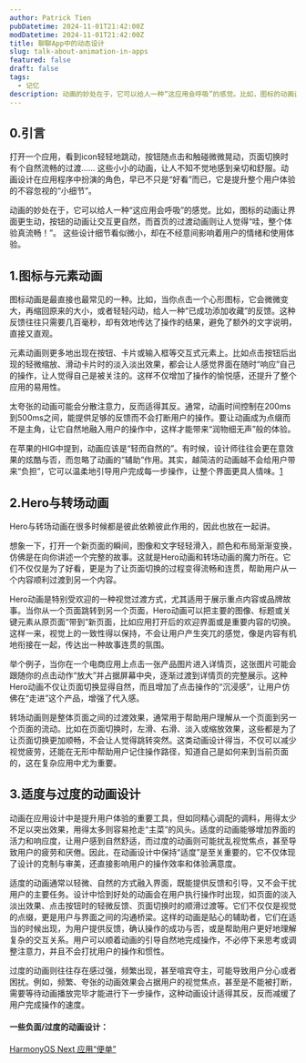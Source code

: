```yaml
---
author: Patrick Tien
pubDatetime: 2024-11-01T21:42:00Z
modDatetime: 2024-11-01T21:42:00Z
title: 聊聊App中的动态设计
slug: talk-about-animation-in-apps
featured: false
draft: false
tags:
  - 记忆
description: 动画的妙处在于，它可以给人一种“这应用会呼吸”的感觉。比如，图标的动画让界面更生动，按钮的动画让交互更自然，而首页的过渡动画则让人觉得“哇，整个体验真流畅！” 这些设计细节看似微小，却在不经意间影响着用户的情绪和使用体验。
---
```

## 0.引言
打开一个应用，看到icon轻轻地跳动，按钮随点击和触碰微微晃动，页面切换时有个自然流畅的过渡…… 这些小小的动画，让人不知不觉地感到亲切和舒服。动画设计在应用程序中扮演的角色，早已不只是“好看”而已，它是提升整个用户体验的不容忽视的“小细节”。

动画的妙处在于，它可以给人一种“这应用会呼吸”的感觉。比如，图标的动画让界面更生动，按钮的动画让交互更自然，而首页的过渡动画则让人觉得“哇，整个体验真流畅！”。 这些设计细节看似微小，却在不经意间影响着用户的情绪和使用体验。
## 1.图标与元素动画
图标动画是最直接也最常见的一种。比如，当你点击一个心形图标，它会微微变大，再缩回原来的大小，或者轻轻闪动，给人一种“已成功添加收藏”的反馈。这种反馈往往只需要几百毫秒，却有效地传达了操作的结果，避免了额外的文字说明，直接又直观。

元素动画则更多地出现在按钮、卡片或输入框等交互式元素上。比如点击按钮后出现的轻微缩放、滑动卡片时的淡入淡出效果，都会让人感觉界面在随时“响应”自己的操作，让人觉得自己是被关注的。这样不仅增加了操作的愉悦感，还提升了整个应用的易用性。

太夸张的动画可能会分散注意力，反而适得其反。通常，动画时间控制在200ms到500ms之间，能提供足够的反馈而不会打断用户的操作。要让动画成为点缀而不是主角，让它自然地融入用户的操作中，这样才能带来“润物细无声”般的体验。

在苹果的HIG中提到，动画应该是“轻而自然的”。有时候，设计师往往会更在意效果的炫酷与否，而忽略了动画的“辅助”作用。其实，越简洁的动画越不会给用户带来“负担”，它可以温柔地引导用户完成每一步操作，让整个界面更具人情味。[1](https://developer.apple.com/design/human-interface-guidelines/motion)

## 2.Hero与转场动画
Hero与转场动画在很多时候都是彼此依赖彼此作用的，因此也放在一起讲。

想象一下，打开一个新页面的瞬间，图像和文字轻轻滑入，颜色和布局渐渐变换，仿佛是在向你讲述一个完整的故事。这就是Hero动画和转场动画的魔力所在。它们不仅仅是为了好看，更是为了让页面切换的过程变得流畅和连贯，帮助用户从一个内容顺利过渡到另一个内容。

Hero动画是特别受欢迎的一种视觉过渡方式，尤其适用于展示重点内容或品牌故事。当你从一个页面跳转到另一个页面，Hero动画可以把主要的图像、标题或关键元素从原页面“带到”新页面，比如应用打开后的欢迎界面或是重要内容的切换。这样一来，视觉上的一致性得以保持，不会让用户产生突兀的感觉，像是内容有机地衔接在一起，传达出一种故事连贯的氛围。

举个例子，当你在一个电商应用上点击一张产品图片进入详情页，这张图片可能会跟随你的点击动作“放大”并占据屏幕中央，逐渐过渡到详情页的完整展示。这种Hero动画不仅让页面切换显得自然，而且增加了点击操作的“沉浸感”，让用户仿佛在“走进”这个产品，增强了代入感。

转场动画则是整体页面之间的过渡效果，通常用于帮助用户理解从一个页面到另一个页面的流动。比如在页面切换时，左滑、右滑、淡入或缩放效果，这些都是为了让页面切换更加顺畅，不会让人觉得跳转突然。这类动画设计得当，不仅可以减少视觉疲劳，还能在无形中帮助用户记住操作路径，知道自己是如何来到当前页面的，这在复杂应用中尤为重要。

## 3.适度与过度的动画设计
动画在应用设计中是提升用户体验的重要工具，但如同精心调配的调料，用得太少不足以突出效果，用得太多则容易抢走“主菜”的风头。适度的动画能够增加界面的活力和响应度，让用户感到自然舒适，而过度的动画则可能扰乱视觉焦点，甚至导致用户的疲劳和厌倦。因此，在动画设计中保持“适度”是至关重要的，它不仅体现了设计的克制与审美，还直接影响用户的操作效率和体验满意度。

适度的动画通常以轻微、自然的方式融入界面，既能提供反馈和引导，又不会干扰用户的主要任务。设计中恰到好处的动画会在用户执行操作时出现，如页面的淡入淡出效果、点击按钮时的轻微反馈、页面切换时的顺滑过渡等。它们不仅仅是视觉的点缀，更是用户与界面之间的沟通桥梁。这样的动画是贴心的辅助者，它们在适当的时候出现，为用户提供反馈，确认操作的成功与否，或是帮助用户更好地理解复杂的交互关系。用户可以顺着动画的引导自然地完成操作，不必停下来思考或调整注意力，并且不会打扰用户的操作和惯性。

过度的动画则往往存在感过强，频繁出现，甚至喧宾夺主，可能导致用户分心或者困扰。例如，频繁、夸张的动画效果会占据用户的视觉焦点，甚至是不能被打断，需要等待动画播放完毕才能进行下一步操作，这种动画设计适得其反，反而减缓了用户完成操作的速度。
#### 一些负面/过度的动画设计：
[HarmonyOS Next 应用“便单”](https://www.bilibili.com/video/BV1a42DYnENo)